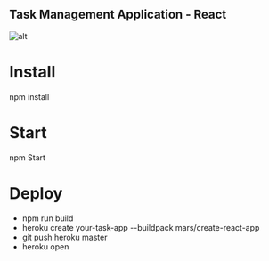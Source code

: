 ## Task Management Application - React

![alt](https://imgur.com/8zGVxrs)

# Install

npm install

# Start

npm Start

# Deploy

- npm run build
- heroku create your-task-app --buildpack mars/create-react-app
- git push heroku master
- heroku open
